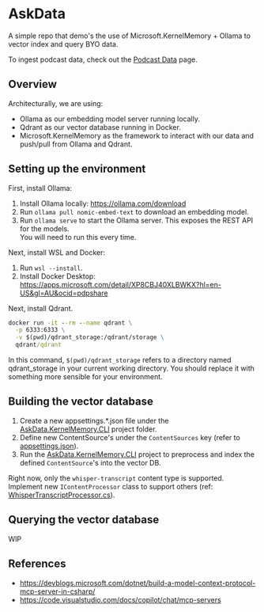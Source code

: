 # AskData

A simple repo that demo's the use of Microsoft.KernelMemory + Ollama to vector index and query BYO data.

To ingest podcast data, check out the [Podcast Data](./DataPodcasts.md) page.

## Overview

Architecturally, we are using:

- Ollama as our embedding model server running locally.
- Qdrant as our vector database running in Docker.
- Microsoft.KernelMemory as the framework to interact with our data and push/pull from Ollama and Qdrant.

## Setting up the environment

First, install Ollama:

1. Install Ollama locally: <https://ollama.com/download>
1. Run `ollama pull nomic-embed-text` to download an embedding model.
1. Run `ollama serve` to start the Ollama server. This exposes the REST API for the models.  
  You will need to run this every time.

Next, install WSL and Docker:

1. Run `wsl --install`.
1. Install Docker Desktop: <https://apps.microsoft.com/detail/XP8CBJ40XLBWKX?hl=en-US&gl=AU&ocid=pdpshare>

Next, install Qdrant.

```cmd
docker run -it --rm --name qdrant \
  -p 6333:6333 \
  -v $(pwd)/qdrant_storage:/qdrant/storage \
  qdrant/qdrant
```

In this command, `$(pwd)/qdrant_storage` refers to a directory named qdrant_storage in your current working directory. You should replace it with something more sensible for your environment.

## Building the vector database

1. Create a new appsettings.*.json file under the [AskData.KernelMemory.CLI](./AskData.KernelMemory.CLI/) project folder.
1. Define new ContentSource's under the `ContentSources` key (refer to [appsettings.json](./AskData.KernelMemory.CLI/appsettings.json)).
1. Run the [AskData.KernelMemory.CLI](./AskData.KernelMemory.CLI/AskData.KernelMemory.CLI.csproj) project to preprocess and index the defined `ContentSource`'s into the vector DB.

Right now, only the `whisper-transcript` content type is supported. Implement new `IContentProcessor` class to support others (ref: [WhisperTranscriptProcessor.cs](./AskData.KernelMemory.CLI/DataProcessor/WhisperTranscriptProcessor.cs)).

## Querying the vector database

WIP

## References

- <https://devblogs.microsoft.com/dotnet/build-a-model-context-protocol-mcp-server-in-csharp/>
- <https://code.visualstudio.com/docs/copilot/chat/mcp-servers>
